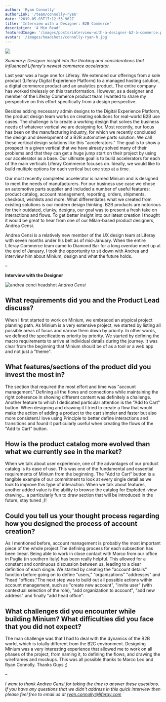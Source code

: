 ```yaml
---
author: 'Ryan Connolly'
authorLink: '/team/connolly-ryan'
date: '2019-05-03T17:12:33.962Z'
title: 'Interview with a Designer: B2B Commerce'
description: '4 Min Read'
featuredImage: '/images/posts/interview-with-a-designer-b2-b-commerce.png'
avatar: '/images/headshots/connolly-ryan-h.jpg'
---
```



![](/images/posts/interview-with-a-designer-b2-b-commerce.png)

<!-- # Interview with a Designer: B2B Commerce -->
_Summary: Designer insight into the thinking and considerations that influenced  Liferay's newest commerce accelerator._


Last year was a huge one for Liferay. We extended our offerings from a sole product (Liferay Digital Experience Platform) to a managed hosting solution, a digital commerce product and an analytics product. The entire company has worked tirelessly on this transformation. However, as a designer and member of the Liferay Commerce product team I wanted to share my perspective on this effort specifically from a design perspective.

Besides adding necessary admin designs to the Digital Experience Platform, the product design team  works on creating solutions for real-world B2B use cases. The challenge is to create a working design that solves the business needs of whatever vertical we are designing for. Most recently, our focus has been on the manufacturing industry, for which we recently concluded the design and development of a B2B automotive parts solution. We call these vertical design solutions like this "accelerators." The goal is to show a prospect in a given vertical  that we have already solved many of their problems and that they can get a huge jump start on their project by using our accelerator as a base. Our ultimate goal is to build accelerators for each of the main verticals Liferay Commerce focuses on. Ideally, we would like to build multiple options for each vertical but one step at a time.

Our most recently completed accelerator is named Minium and is designed to meet the needs of manufacturers. For our business use case we chose an automotive parts supplier and included a number of useful features: product catalog, account management, reporting, orders, shipments, checkout, wishlists and more. What differentiates what we created from existing solutions is our modern design thinking. B2B products are notorious for their outdated, clunky, designs,  our goal was to present a fresh take on interactions and flows. To get better insight into our latest creation I thought it would be great to hear from one of our Milan-based product designers, Andrea Censi.

Andrea Censi is a relatively new member of the UX design team at Liferay with seven months under his belt as of mid-January. When the entire Liferay Commerce team came to Diamond Bar for a long overdue meet up at the end of January, I took the opportunity to sit down with Andrea and interview him about Minium, design and what the future holds.

–

**Interview with the Designer**

![andrea cenci headshot](/images/headshots/censi-andrea-h.jpg)
_Andrea Censi_

## What requirements did you and the Product Lead discuss?

When I first started to work on Minium, we embraced an atypical project planning path. As Minium is a very extensive project, we started by listing all possible areas of focus and narrow them down by priority. In other words, we defined the specifications priority by priority. We started by defining the macro requirements to arrive at individual details during the journey. It was clear from the beginning that Minium should be of as a tool or a web app and not just a "theme".

## What features/sections of the product did you invest the most in?

The section that required the most effort and time was "account management." Defining all the flows and connections while  maintaining the right coherence in showing different content was definitely a challenge. Another feature to which I dedicated particular attention is the "Add to Cart" button. When designing and drawing it I tried to create a flow that would make the action of adding a product to the cart simpler and faster but also more consistent.I love using Principle to better define interactions and transitions and found it particularly useful when creating the flows of the "Add to Cart" button.

## How is the product catalog more evolved than what we currently see in the market?

When we talk about user experience, one of the advantages of our product catalog is its ease of use. This was one of the fundamental and essential requirements of Minium from the beginning. The "Add to Cart" button is a tangible example of our commitment to look at every single detail as we look to improve this type of interaction. When we talk about features, another added value is the ability to browse the catalog for Exploded-view drawing… a particularly fun to draw section that will be introduced in the future, stay tuned ;)!

## Could you tell us your thought process regarding how you designed the process of account creation?

As I mentioned before, account management is probably the most important piece of the whole project.The defining process for each subsection has been linear. Being able to work in close contact with Marco from our office in Puglia (in southern Italy) has been really helpful. This allowed for a constant and continuous discussion between us, leading to a clear definition of each single. We started by creating the "account details" function  before going on to define "users," "organizations" "addresses" and "head "offices."The next step was to build out all possible actions within account management, such as "create new account", "invite user" (with contextual selection of the role), "add organization to account", "add new address" and finally "add head office".

## What challenges did you encounter while building Minium? What difficulties did you face that you did not expect?

The man challenge was that I had to deal with the dynamics of the B2B world, which is totally different from the B2C environment. Designing Minium was  a very interesting experience that allowed me to work on all phases of the project, from naming it, to defining the flows, and drawing the wireframes and mockups.
This was all possible thanks to Marco Leo and Ryan Connolly. Thanks Guys ;)

–

*I want to thank Andrea Censi for taking the time to answer these questions. If you have any questions that we didn't address in this quick interview then please feel free to email us at ryan.connolly@liferay.com*
`